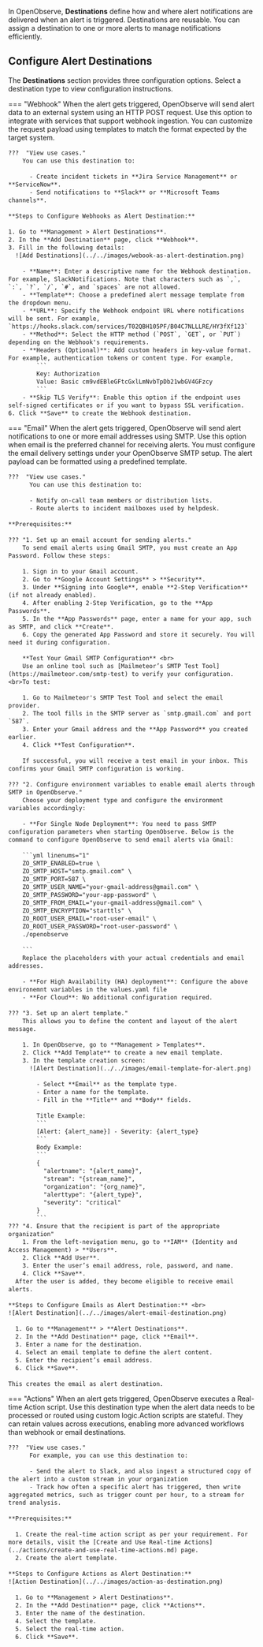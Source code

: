 In OpenObserve, **Destinations** define how and where alert notifications are delivered when an alert is triggered. Destinations are reusable. You can assign a destination to one or more alerts to manage notifications efficiently.

## Configure Alert Destinations 

The **Destinations** section provides three configuration options. Select a destination type to view configuration instructions.

=== "Webhook"
    When the alert gets triggered, OpenObserve will send alert data to an external system using an HTTP POST request. Use this option to integrate with services that support webhook ingestion. You can customize the request payload using templates to match the format expected by the target system. 
    
    ???  "View use cases."
        You can use this destination to:

          - Create incident tickets in **Jira Service Management** or **ServiceNow**.
          - Send notifications to **Slack** or **Microsoft Teams channels**.

    **Steps to Configure Webhooks as Alert Destination:** 

    1. Go to **Management > Alert Destinations**. 
    2. In the **Add Destination** page, click **Webhook**.
    3. Fill in the following details:
      ![Add Destinations](../../images/webook-as-alert-destination.png) 
      
        - **Name**: Enter a descriptive name for the Webhook destination. For example, SlackNotifications. Note that characters such as `,`, `:`, `?`, `/`, `#`, and `spaces` are not allowed.
        - **Template**: Choose a predefined alert message template from the dropdown menu.
        - **URL**: Specify the Webhook endpoint URL where notifications will be sent. For example, `https://hooks.slack.com/services/T02QBH105PF/B04C7NLLLRE/HY3fXf123`
        - **Method**: Select the HTTP method (`POST`, `GET`, or `PUT`) depending on the Webhook's requirements.
        - **Headers (Optional)**: Add custom headers in key-value format. For example, authentication tokens or content type. For example, 
            ```
            Key: Authorization  
            Value: Basic cm9vdEBleGFtcGxlLmNvbTpDb21wbGV4GFzcy  
            ```
        - **Skip TLS Verify**: Enable this option if the endpoint uses self-signed certificates or if you want to bypass SSL verification.
    6. Click **Save** to create the Webhook destination.

=== "Email"
    When the alert gets triggered, OpenObserve will send alert notifications to one or more email addresses using SMTP. Use this option when email is the preferred channel for receiving alerts. You must configure the email delivery settings under your OpenObserve SMTP setup. The alert payload can be formatted using a predefined template.
  
    ???  "View use cases."
          You can use this destination to:

          - Notify on-call team members or distribution lists.
          - Route alerts to incident mailboxes used by helpdesk.
    
    **Prerequisites:**
    
    ??? "1. Set up an email account for sending alerts."
        To send email alerts using Gmail SMTP, you must create an App Password. Follow these steps:

        1. Sign in to your Gmail account.
        2. Go to **Google Account Settings** > **Security**.
        3. Under **Signing into Google**, enable **2-Step Verification** (if not already enabled).
        4. After enabling 2-Step Verification, go to the **App Passwords**.
        5. In the **App Passwords** page, enter a name for your app, such as SMTP, and click **Create**.
        6. Copy the generated App Password and store it securely. You will need it during configuration.

        **Test Your Gmail SMTP Configuration** <br>
        Use an online tool such as [Mailmeteor’s SMTP Test Tool](https://mailmeteor.com/smtp-test) to verify your configuration. <br>To test:

        1. Go to Mailmeteor's SMTP Test Tool and select the email provider.
        2. The tool fills in the SMTP server as `smtp.gmail.com` and port `587`.
        3. Enter your Gmail address and the **App Password** you created earlier.
        4. Click **Test Configuration**. 

        If successful, you will receive a test email in your inbox. This confirms your Gmail SMTP configuration is working.
    
    ??? "2. Configure environment variables to enable email alerts through SMTP in OpenObserve."
        Choose your deployment type and configure the environment variables accordingly:
      
        - **For Single Node Deployment**: You need to pass SMTP configuration parameters when starting OpenObserve. Below is the command to configure OpenObserve to send email alerts via Gmail:

        ```yml linenums="1"
        ZO_SMTP_ENABLED=true \
        ZO_SMTP_HOST="smtp.gmail.com" \
        ZO_SMTP_PORT=587 \
        ZO_SMTP_USER_NAME="your-gmail-address@gmail.com" \
        ZO_SMTP_PASSWORD="your-app-password" \
        ZO_SMTP_FROM_EMAIL="your-gmail-address@gmail.com" \
        ZO_SMTP_ENCRYPTION="starttls" \
        ZO_ROOT_USER_EMAIL="root-user-email" \
        ZO_ROOT_USER_PASSWORD="root-user-password" \
        ./openobserve

        ```
        Replace the placeholders with your actual credentials and email addresses.

        - **For High Availability (HA) deployment**: Configure the above environemnt variables in the values.yaml file
        - **For Cloud**: No additional configuration required. 
    
    ??? "3. Set up an alert template."
        This allows you to define the content and layout of the alert message.
        
        1. In OpenObserve, go to **Management > Templates**.
        2. Click **Add Template** to create a new email template. 
        3. In the template creation screen:
          ![Alert Destination](../../images/email-template-for-alert.png)

            - Select **Email** as the template type.
            - Enter a name for the template.
            - Fill in the **Title** and **Body** fields.
          
            Title Example:
            ```
            [Alert: {alert_name}] - Severity: {alert_type}
            ```
            Body Example:
            ```
            {
              "alertname": "{alert_name}",
              "stream": "{stream_name}",
              "organization": "{org_name}",
              "alerttype": "{alert_type}",
              "severity": "critical"
            }
            ```
    ??? "4. Ensure that the recipient is part of the appropriate organization"
        1. From the left-nevigation menu, go to **IAM** (Identity and Access Management) > **Users**.
        2. Click **Add User**.
        3. Enter the user’s email address, role, password, and name.
        4. Click **Save**. 
      After the user is added, they become eligible to receive email alerts.
    
    **Steps to Configure Emails as Alert Destination:** <br> 
    ![Alert Destination](../../images/alert-email-destination.png)
  
      1. Go to **Management** > **Alert Destinations**. 
      2. In the **Add Destination** page, click **Email**.
      3. Enter a name for the destination.
      4. Select an email template to define the alert content.
      5. Enter the recipient’s email address.
      6. Click **Save**.
      
    This creates the email as alert destination. 

=== "Actions"
      When an alert gets triggered, OpenObserve executes a Real-time Action script. Use this destination type when the alert data needs to be processed or routed using custom logic.Action scripts are stateful. They can retain values across executions, enabling more advanced workflows than webhook or email destinations.

    ???  "View use cases."
          For example, you can use this destination to:
        
          - Send the alert to Slack, and also ingest a structured copy of the alert into a custom stream in your organization
          - Track how often a specific alert has triggered, then write aggregated metrics, such as trigger count per hour, to a stream for trend analysis.
    
    **Prerequisites:**
      
      1. Create the real-time action script as per your requirement. For more details, visit the [Create and Use Real-time Actions](../actions/create-and-use-real-time-actions.md) page.
      2. Create the alert template.

    **Steps to Configure Actions as Alert Destination:** 
    ![Action Destination](../../images/action-as-destination.png)

      1. Go to **Management > Alert Destinations**. 
      2. In the **Add Destination** page, click **Actions**.
      3. Enter the name of the destination.
      4. Select the template. 
      5. Select the real-time action. 
      6. Click **Save**. 
     
